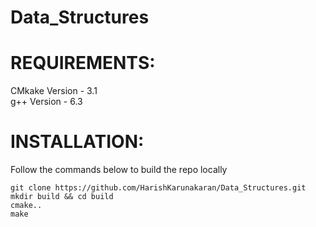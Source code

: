 # Data_Structures

# REQUIREMENTS:

CMkake Version - 3.1 <br />
g++ Version    - 6.3 <br />

# INSTALLATION:

Follow the commands below to build the repo locally

```
git clone https://github.com/HarishKarunakaran/Data_Structures.git
mkdir build && cd build
cmake.. 
make
```
